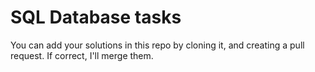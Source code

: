 # SQL Database tasks

You can add your solutions in this repo by cloning it, and creating a pull request. If correct, I'll merge them.